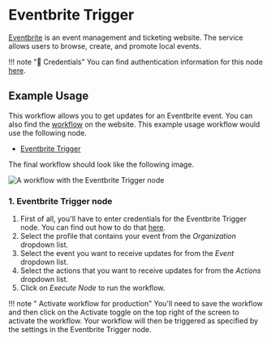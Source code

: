 # Eventbrite Trigger

[Eventbrite](https://www.eventbrite.com/) is an event management and ticketing website. The service allows users to browse, create, and promote local events.

!!! note "🔑 Credentials"
    You can find authentication information for this node [here](/workflow/integrations/credentials/eventbrite/).



## Example Usage

This workflow allows you to get updates for an Eventbrite event. You can also find the [workflow](https://n8n.io/workflows/538) on the website. This example usage workflow would use the following node.
- [Eventbrite Trigger]()

The final workflow should look like the following image.

![A workflow with the Eventbrite Trigger node](/_images/integrations/trigger-nodes/eventbritetrigger/workflow.png)


### 1. Eventbrite Trigger node

1. First of all, you'll have to enter credentials for the Eventbrite Trigger node. You can find out how to do that [here](/workflow/integrations/credentials/eventbrite/).
2. Select the profile that contains your event from the *Organization* dropdown list.
3. Select the event you want to receive updates for from the *Event* dropdown list.
4. Select the actions that you want to receive updates for from the *Actions* dropdown list.
5. Click on *Execute Node* to run the workflow.

!!! note " Activate workflow for production"
    You'll need to save the workflow and then click on the Activate toggle on the top right of the screen to activate the workflow. Your workflow will then be triggered as specified by the settings in the Eventbrite Trigger node.

